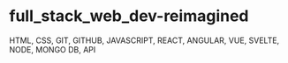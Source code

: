 # full_stack_web_dev-reimagined
HTML, CSS, GIT, GITHUB, JAVASCRIPT, REACT, ANGULAR, VUE, SVELTE, NODE, MONGO DB, API
